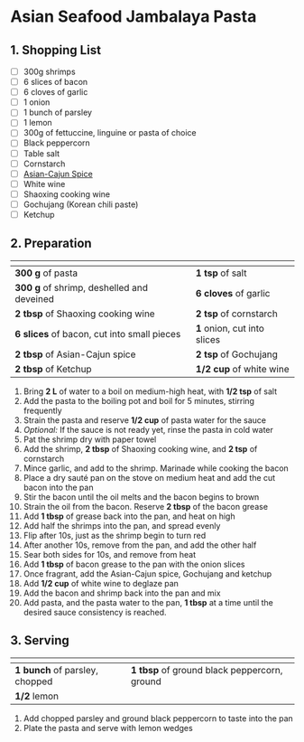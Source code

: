 # Asian Seafood Jambalaya Pasta

## 1. Shopping List
- [ ] 300g shrimps
- [ ] 6 slices of bacon
- [ ] 6 cloves of garlic
- [ ] 1 onion
- [ ] 1 bunch of parsley
- [ ] 1 lemon
- [ ] 300g of fettuccine, linguine or pasta of choice
- [ ] Black peppercorn
- [ ] Table salt
- [ ] Cornstarch
- [ ] [Asian-Cajun Spice][1]
- [ ] White wine
- [ ] Shaoxing cooking wine
- [ ] Gochujang (Korean chili paste)
- [ ] Ketchup

## 2. Preparation
|<!-- -->|<!-- -->|
|---|---|
| **300 g** of pasta | **1 tsp** of salt | 
| **300 g** of shrimp, deshelled and deveined | **6 cloves** of garlic |
| **2 tbsp** of Shaoxing cooking wine | **2 tsp** of cornstarch |
| **6 slices** of bacon, cut into small pieces | **1** onion, cut into slices |
| **2 tbsp** of Asian-Cajun spice | **2 tsp** of Gochujang |
| **2 tbsp** of Ketchup | **1/2 cup** of white wine |

1. Bring **2 L** of water to a boil on medium-high heat, with **1/2 tsp** of salt
2. Add the pasta to the boiling pot and boil for 5 minutes, stirring frequently
3. Strain the pasta and reserve **1/2 cup** of pasta water for the sauce
4. *Optional:* If the sauce is not ready yet, rinse the pasta in cold water
5. Pat the shrimp dry with paper towel
6. Add the shrimp, **2 tbsp** of Shaoxing cooking wine, and **2 tsp** of cornstarch
7. Mince garlic, and add to the shrimp. Marinade while cooking the bacon
8. Place a dry sauté pan on the stove on medium heat and add the cut bacon into the pan
6. Stir the bacon until the oil melts and the bacon begins to brown
7. Strain the oil from the bacon. Reserve **2 tbsp** of the bacon grease
8. Add **1 tbsp** of grease back into the pan, and heat on high
9. Add half the shrimps into the pan, and spread evenly
10. Flip after 10s, just as the shrimp begin to turn red 
10. After another 10s, remove from the pan, and add the other half
11. Sear both sides for 10s, and remove from heat
12. Add **1 tbsp** of bacon grease to the pan with the onion slices
13. Once fragrant, add the Asian-Cajun spice, Gochujang and ketchup
14. Add **1/2 cup** of white wine to deglaze pan
15. Add the bacon and shrimp back into the pan and mix
16. Add pasta, and the pasta water to the pan, **1 tbsp** at a time until the desired sauce consistency is reached.

## 3. Serving
|<!-- -->|<!-- -->|
|---|---|
| **1 bunch** of parsley, chopped | **1 tbsp** of ground black peppercorn, ground |
| **1/2** lemon | |


1. Add chopped parsley and ground black peppercorn to taste into the pan
2. Plate the pasta and serve with lemon wedges

[1]: https://github.com/nanotalks/recipes/blob/master/Spices%20and%20Sauces/Asian-Cajun%20Spice.md 